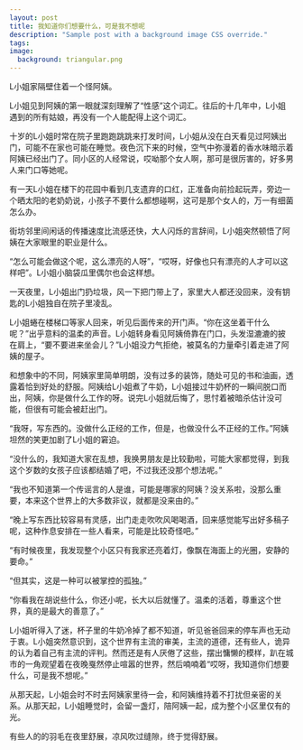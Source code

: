 ```yaml
---
layout: post
title: 我知道你们想要什么，可是我不想呢
description: "Sample post with a background image CSS override."
tags:
image: 
  background: triangular.png
---
```


L小姐家隔壁住着一个怪阿姨。
 
L小姐见到阿姨的第一眼就深刻理解了“性感”这个词汇。往后的十几年中，L小姐遇到的所有姑娘，再没有一个人能配得上这个词汇。
 
十岁的L小姐时常在院子里跑跑跳跳来打发时间，L小姐从没在白天看见过阿姨出门，可能不在家也可能在睡觉。夜色沉下来的时候，空气中弥漫着的香水味暗示着阿姨已经出门了。同小区的人经常说，哎呦那个女人啊，那可是很厉害的，好多男人来门口等她呢。
 
有一天L小姐在楼下的花园中看到几支遗弃的口红，正准备向前捡起玩弄，旁边一个晒太阳的老奶奶说，小孩子不要什么都想碰啊，这可是那个女人的，万一有细菌怎么办。
 
街坊邻里间闲话的传播速度比流感还快，大人闪烁的言辞间，L小姐突然顿悟了阿姨在大家眼里的职业是什么。
 
“怎么可能会做这个呢，这么漂亮的人呀”，“哎呀，好像也只有漂亮的人才可以这样吧”。L小姐小脑袋瓜里偶尔也会这样想。
 
一天夜里，L小姐出门扔垃圾，风一下把门带上了，家里大人都还没回来，没有钥匙的L小姐独自在院子里凌乱。
 
L小姐蜷在楼梯口等家人回来，听见后面传来的开门声。“你在这坐着干什么呢？”出乎意料的温柔的声音。L小姐转身看见阿姨倚靠在门口，头发湿漉漉的披在肩上，“要不要进来坐会儿？”L小姐没力气拒绝，被莫名的力量牵引着走进了阿姨的屋子。
 
和想象中的不同，阿姨家里简单明朗，没有过多的装饰，随处可见的书和油画，透露着恰到好处的舒服。阿姨给L小姐煮了牛奶，L小姐接过牛奶杯的一瞬间脱口而出，阿姨，你是做什么工作的呀。说完L小姐就后悔了，思忖着被暗杀估计没可能，但很有可能会被赶出门。
 
“我呀，写东西的。没做什么正经的工作，但是，也做没什么不正经的工作。”阿姨坦然的笑更加剧了L小姐的窘迫。
 
“没什么的，我知道大家在乱想，我换男朋友是比较勤啦，可能大家都觉得，到我这个岁数的女孩子应该都结婚了吧，不过我还没那个想法呢。”
 
“我也不知道第一个传谣言的人是谁，可能是哪家的阿姨？没关系啦，没那么重要，本来这个世界上的大多数非议，就都是没来由的。”
 
“晚上写东西比较容易有灵感，出门走走吹吹风喝喝酒，回来感觉能写出好多稿子呢，这种作息安排在一些人看来，可能是比较奇怪吧。”
 
“有时候夜里，我发现整个小区只有我家还亮着灯，像飘在海面上的光圈，安静的要命。”
 
“但其实，这是一种可以被掌控的孤独。”
 
“你看我在胡说些什么，你还小呢，长大以后就懂了。温柔的活着，尊重这个世界，真的是最大的善意了。”
 
L小姐听得入了迷，杯子里的牛奶冷掉了都不知道，听见爸爸回来的停车声也无动于衷。L小姐突然意识到，这个世界有主流的审美，主流的道德，还有些人，诡异的认为着自己有主流的评判。然而还是有人厌倦了这些，摆出慵懒的模样，趴在城市的一角观望着在夜晚戛然停止喧嚣的世界，然后喃喃着“哎呀，我知道你们想要什么，可是我不想呢。”
 
从那天起，L小姐会时不时去阿姨家里待一会，和阿姨维持着不打扰但亲密的关系。从那天起，L小姐睡觉时，会留一盏灯，陪阿姨一起，成为整个小区里仅有的光。
 
有些人的的羽毛在夜里舒展，凉风吹过缝隙，终于觉得舒展。
